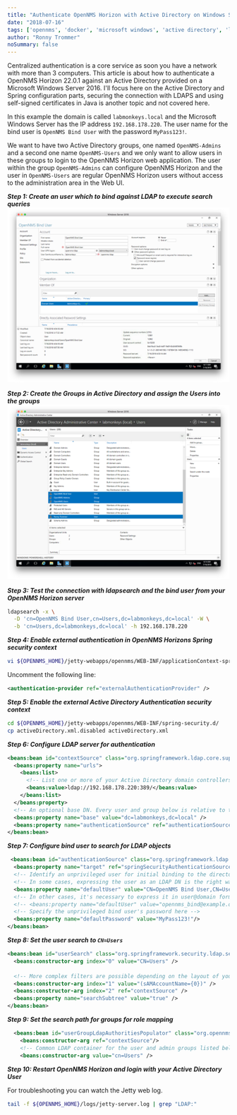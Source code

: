 ```yaml
---
title: "Authenticate OpenNMS Horizon with Active Directory on Windows Server 2016"
date: "2018-07-16"
tags: ['opennms', 'docker', 'microsoft windows', 'active directory', 'ldap']
author: "Ronny Trommer"
noSummary: false
---
```


Centralized authentication is a core service as soon you have a network with more than 3 computers.
This article is about how to authenticate a OpenNMS Horizon 22.0.1 against an Active Directory provided on a Microsoft Windows Server 2016.
I'll focus here on the Active Directory and Spring configuration parts, securing the connection with LDAPS and using self-signed certificates in Java is another topic and not covered here.

In this example the domain is called `labmonkeys.local` and the Microsoft Windows Server has the IP address `192.168.178.220`.
The user name for the bind user is `OpenNMS Bind User` with the password `MyPass123!`.

We want to have two Active Directory groups, one named `OpenNMS-Admins` and a second one name `OpenNMS-Users` and we only want to allow users in these groups to login to the OpenNMS Horizon web application.
The user within the group `OpenNMS-Admins` can configure OpenNMS Horizon and the user in `OpenNMS-Users` are regular OpenNMS Horizon users without access to the administration area in the Web UI.

***Step 1: Create an user which to bind against LDAP to execute search queries***
![](opennms-bind-user.png)

***Step 2: Create the Groups in Active Directory and assign the Users into the groups***
![](users-and-groups.png)

***Step 3: Test the connection with ldapsearch and the bind user from your OpenNMS Horizon server***
```sh
ldapsearch -x \
  -D 'cn=OpenNMS Bind User,cn=Users,dc=labmonkeys,dc=local' -W \
  -b 'cn=Users,dc=labmonkeys,dc=local' -h 192.168.178.220
```

***Step 4: Enable external authentication in OpenNMS Horizons Spring security context***
```sh
vi ${OPENNMS_HOME}/jetty-webapps/opennms/WEB-INF/applicationContext-spring-security.xml
```

Uncomment the following line:
```xml
<authentication-provider ref="externalAuthenticationProvider" />
```

***Step 5: Enable the external Active Directory Authentication security context***
```sh
cd ${OPENNMS_HOME}/jetty-webapps/opennms/WEB-INF/spring-security.d/
cp activeDirectory.xml.disabled activeDirectory.xml
```

***Step 6: Configure LDAP server for authentication***
```xml
<beans:bean id="contextSource" class="org.springframework.ldap.core.support.LdapContextSource">
  <beans:property name="urls">
    <beans:list>
      <!-- List one or more of your Active Directory domain controllers here -->
      <beans:value>ldap://192.168.178.220:389/</beans:value>
    </beans:list>
  </beans:property>
  <!-- An optional base DN. Every user and group below is relative to this. -->
  <beans:property name="base" value="dc=labmonkeys,dc=local" />
  <beans:property name="authenticationSource" ref="authenticationSource" />
</beans:bean>
```

***Step 7: Configure bind user to search for LDAP objects***
```xml
 <beans:bean id="authenticationSource" class="org.springframework.ldap.authentication.DefaultValuesAuthenticationSourceDecorator">
  <beans:property name="target" ref="springSecurityAuthenticationSource"/>
  <!-- Identify an unprivileged user for initial binding to the directory -->
  <!-- In some cases, expressing the user as an LDAP DN is the right way -->
  <beans:property name="defaultUser" value="CN=OpenNMS Bind User,CN=Users,DC=labmonkeys,DC=local"/>
  <!-- In other cases, it's necessary to express it in user@domain format -->
  <!-- <beans:property name="defaultUser" value="opennms_bind@example.org"/> -->
  <!-- Specify the unprivileged bind user's password here -->
  <beans:property name="defaultPassword" value="MyPass123!"/>
</beans:bean>
```

***Step 8: Set the user search to `CN=Users`***
```xml
<beans:bean id="userSearch" class="org.springframework.security.ldap.search.FilterBasedLdapUserSearch">
  <beans:constructor-arg index="0" value="CN=Users" />

  <!-- More complex filters are possible depending on the layout of your directory -->
  <beans:constructor-arg index="1" value="(sAMAccountName={0})" />
  <beans:constructor-arg index="2" ref="contextSource" />
  <beans:property name="searchSubtree" value="true" />
</beans:bean>
```

***Step 9: Set the search path for groups for role mapping***
```xml
  <beans:bean id="userGroupLdapAuthoritiesPopulator" class="org.opennms.web.springframework.security.UserGroupLdapAuthoritiesPopulator">
    <beans:constructor-arg ref="contextSource"/>
    <!-- Common LDAP container for the user and admin groups listed below -->
    <beans:constructor-arg value="cn=Users" />
```

***Step 10: Restart OpenNMS Horizon and login with your Active Directory User***

For troubleshooting you can watch the Jetty web log.
```sh
tail -f ${OPENNMS_HOME}/logs/jetty-server.log | grep "LDAP:"
```
